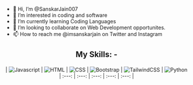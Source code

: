 - 👋 Hi, I’m @SanskarJain007
- 👀 I’m interested in coding and software
- 🌱 I’m currently learning Coding Languages
- 💞️ I’m looking to collaborate on Web Development opportunites.
- 📫 How to reach me @imsanskarjain on Twitter and Instagram

<!---
SanskarJain007/SanskarJain007 is a ✨ special ✨ repository because its `README.md` (this file) appears on your GitHub profile.
You can click the Preview link to take a look at your changes.
--->

## <p align="center"> My Skills: - </p>
<div align="center">

|   ![Javascript](https://img.shields.io/badge/javscript-%F7DF1E.svg?style=for-the-badge&logo=javascript&logoColor=black&color=F7DF1E) |   ![HTML](https://img.shields.io/badge/html5-%3776AB.svg?style=for-the-badge&logo=html5&logoColor=white&color=E34F26) |   ![CSS](https://img.shields.io/badge/css3-%1572B6.svg?style=for-the-badge&logo=css3&logoColor=white&color=1572B6) |   ![Bootstrap](https://img.shields.io/badge/bootstrap-%3776AB.svg?style=for-the-badge&logo=bootstrap&logoColor=white&color=563D7C) |  ![TailwindCSS](https://img.shields.io/badge/tailwindcss-%2338B2AC.svg?style=for-the-badge&logo=tailwind-css&logoColor=white) | ![Python](https://img.shields.io/badge/python-3670A0?style=for-the-badge&logo=python&logoColor=ffdd54) 
| :---: | :---: | :---: | :---: | :---: |
 

</div>
